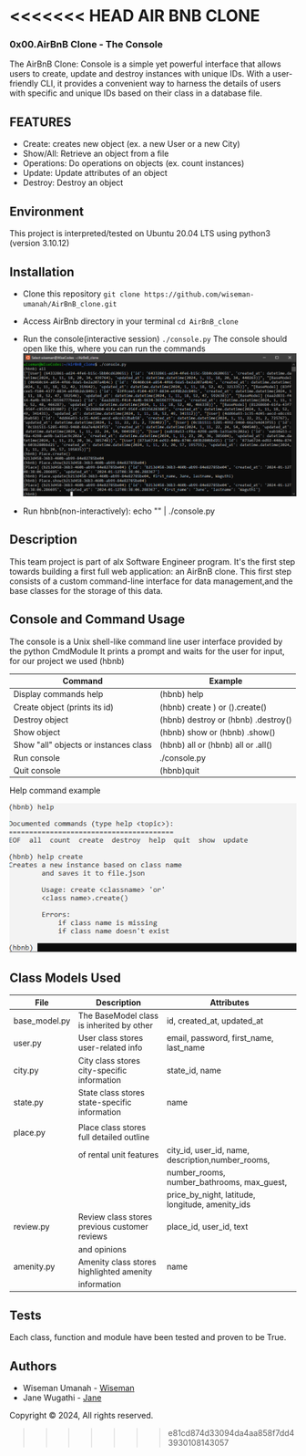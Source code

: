<<<<<<< HEAD
AIR BNB CLONE
=======
### 0x00.AirBnB Clone - The Console
The AirBnB Clone: Console is a simple yet powerful interface that allows users to create, update and destroy instances with unique IDs. With a user-friendly CLI, it provides a convenient way to harness the details of users with specific and unique IDs based on their class in a database file.

## FEATURES
* Create: creates new object (ex. a new User or a new City)
* Show/All: Retrieve an object from a file
* Operations: Do operations on objects (ex. count instances)
* Update: Update attributes of an object
* Destroy: Destroy an object

## Environment
This project is interpreted/tested on Ubuntu 20.04 LTS using python3 (version 3.10.12)

## Installation
* Clone this repository
``git clone https://github.com/wiseman-umanah/AirBnB_clone.git``

* Access AirBnb directory in your terminal
``cd AirBnB_clone``

* Run the console(interactive session)
``./console.py``
The console should open like this, where you can run the commands
![console log](image.png)

* Run hbnb(non-interactively): echo "<command>" | ./console.py

## Description
 This team project is part of alx  Software Engineer program. It's the first step towards building a first full web application: an AirBnB clone.
 This first step consists of a custom command-line interface for data management,and the base classes for the storage of this data.

## Console and Command Usage
The console is a Unix shell-like command line user interface provided by the python CmdModule It prints a prompt and waits for the user for input, for our project we used (hbnb)

| Command | Example   |
| ------- | --------- |
|Display commands help| (hbnb) help <command>             
|Create object (prints its id)	      | (hbnb) create <class>) or (<class>).create()|
|Destroy object	                      | (hbnb) destroy <class> <id> or (hbnb) <class>.destroy(<id>)                  |
|Show object                          | (hbnb) show <class> <id> or (hbnb) <class>.show(<id>)                        |
|Show "all" objects or instances class|	(hbnb) all or (hbnb) all <class> or <class>.all()                                             |
|Run console	                      | ./console.py                                                                 |
|Quit console                         | (hbnb)quit                                                                   |

Help command example

![help-com](image-1.png)

## Class Models Used

|  File	            |  Description  |   Attributes  |
|-----------------  | ------------- | ------------  |
| base_model.py     |The BaseModel class is inherited by other |id, created_at, updated_at |
|user.py            |User class stores user-related info          |email, password, first_name, last_name |
|city.py	    |City class stores city-specific information  |state_id, name |
|state.py	    |State class stores state-specific information|	name                                            |
|                   |                                             |                                                     |
|place.py	    |Place class stores full detailed outline     |                                                     |
|                   |of rental unit features	                  |city_id, user_id, name, description,number_rooms,    |
|                   |                                             |number_rooms, number_bathrooms, max_guest,           |
|                   |                                             |price_by_night, latitude, longitude, amenity_ids     |
|review.py          |Review class stores previous customer reviews|place_id, user_id, text                              |                  
|                   |and opinions                                 |                                                     |
|amenity.py         |Amenity class stores highlighted amenity     | name                                                |
|                   |information                                  |                                                     |

## Tests

Each class, function and module have been tested and proven to be True.

## Authors

* Wiseman Umanah  - [Wiseman](https://github.com/wiseman-umanah)
* Jane Wugathi - [Jane](https://github.com/codingbot995)
 
Copyright © 2024, All rights reserved.
>>>>>>> e81cd874d33094da4aa858f7dd43930108143057
